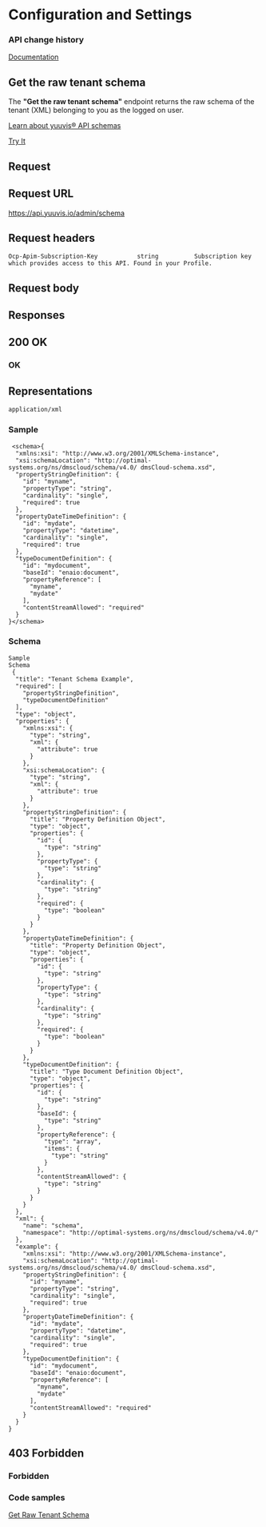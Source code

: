 # Configuration and Settings

### API change history

[Documentation](https://yuuvis.io/how-to)


## Get the raw tenant schema

The **"Get the raw tenant schema"** endpoint returns the raw schema of the tenant (XML) belonging to you as the logged on user.

[Learn about yuuvis® API schemas](https://yuuvis.io/how-to/schema)

[Try It](https://yuuvis.io/docs/services/yuuvis-admin/operations/get-admin-schema/console)

## Request

## Request URL

https://api.yuuvis.io/admin/schema

## Request headers

```
Ocp-Apim-Subscription-Key           string          Subscription key which provides access to this API. Found in your Profile.

```

## Request body

## Responses

## 200 OK

### OK

## Representations

`application/xml`

### Sample

```
 <schema>{
  "xmlns:xsi": "http://www.w3.org/2001/XMLSchema-instance",
  "xsi:schemaLocation": "http://optimal-systems.org/ns/dmscloud/schema/v4.0/ dmsCloud-schema.xsd",
  "propertyStringDefinition": {
    "id": "myname",
    "propertyType": "string",
    "cardinality": "single",
    "required": true
  },
  "propertyDateTimeDefinition": {
    "id": "mydate",
    "propertyType": "datetime",
    "cardinality": "single",
    "required": true
  },
  "typeDocumentDefinition": {
    "id": "mydocument",
    "baseId": "enaio:document",
    "propertyReference": [
      "myname",
      "mydate"
    ],
    "contentStreamAllowed": "required"
  }
}</schema>

```
### Schema

```
Sample
Schema
 {
  "title": "Tenant Schema Example",
  "required": [
    "propertyStringDefinition",
    "typeDocumentDefinition"
  ],
  "type": "object",
  "properties": {
    "xmlns:xsi": {
      "type": "string",
      "xml": {
        "attribute": true
      }
    },
    "xsi:schemaLocation": {
      "type": "string",
      "xml": {
        "attribute": true
      }
    },
    "propertyStringDefinition": {
      "title": "Property Definition Object",
      "type": "object",
      "properties": {
        "id": {
          "type": "string"
        },
        "propertyType": {
          "type": "string"
        },
        "cardinality": {
          "type": "string"
        },
        "required": {
          "type": "boolean"
        }
      }
    },
    "propertyDateTimeDefinition": {
      "title": "Property Definition Object",
      "type": "object",
      "properties": {
        "id": {
          "type": "string"
        },
        "propertyType": {
          "type": "string"
        },
        "cardinality": {
          "type": "string"
        },
        "required": {
          "type": "boolean"
        }
      }
    },
    "typeDocumentDefinition": {
      "title": "Type Document Definition Object",
      "type": "object",
      "properties": {
        "id": {
          "type": "string"
        },
        "baseId": {
          "type": "string"
        },
        "propertyReference": {
          "type": "array",
          "items": {
            "type": "string"
          }
        },
        "contentStreamAllowed": {
          "type": "string"
        }
      }
    }
  },
  "xml": {
    "name": "schema",
    "namespace": "http://optimal-systems.org/ns/dmscloud/schema/v4.0/"
  },
  "example": {
    "xmlns:xsi": "http://www.w3.org/2001/XMLSchema-instance",
    "xsi:schemaLocation": "http://optimal-systems.org/ns/dmscloud/schema/v4.0/ dmsCloud-schema.xsd",
    "propertyStringDefinition": {
      "id": "myname",
      "propertyType": "string",
      "cardinality": "single",
      "required": true
    },
    "propertyDateTimeDefinition": {
      "id": "mydate",
      "propertyType": "datetime",
      "cardinality": "single",
      "required": true
    },
    "typeDocumentDefinition": {
      "id": "mydocument",
      "baseId": "enaio:document",
      "propertyReference": [
        "myname",
        "mydate"
      ],
      "contentStreamAllowed": "required"
    }
  }
}
```

## 403 Forbidden

### Forbidden

### Code samples

[Get Raw Tenant Schema](./get-Raw-Tenant-Schema-to-yuuvis.py)